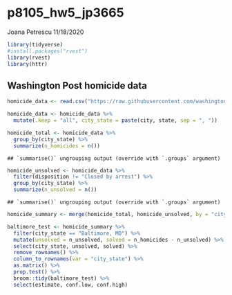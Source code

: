 p8105\_hw5\_jp3665
================
Joana Petrescu
11/18/2020

``` r
library(tidyverse)
#install.packages("rvest")
library(rvest)
library(httr)
```

## Washington Post homicide data

``` r
homicide_data <- read.csv("https://raw.githubusercontent.com/washingtonpost/data-homicides/master/homicide-data.csv")

homicide_data <- homicide_data %>%
  mutate(.keep = "all", city_state = paste(city, state, sep = ", "))

homicide_total <- homicide_data %>%
  group_by(city_state) %>%
  summarize(n_homicides = n())
```

    ## `summarise()` ungrouping output (override with `.groups` argument)

``` r
homicide_unsolved <- homicide_data %>%
  filter(disposition != "Closed by arrest") %>%
  group_by(city_state) %>%
  summarize(n_unsolved = n())
```

    ## `summarise()` ungrouping output (override with `.groups` argument)

``` r
homicide_summary <- merge(homicide_total, homicide_unsolved, by = "city_state", all = TRUE)

baltimore_test <- homicide_summary %>%
  filter(city_state == "Baltimore, MD") %>%
  mutate(unsolved = n_unsolved, solved = n_homicides - n_unsolved) %>%
  select(city_state, unsolved, solved) %>%
  remove_rownames() %>%
  column_to_rownames(var = "city_state") %>%
  as.matrix() %>%
  prop.test() %>%
  broom::tidy(baltimore_test) %>%
  select(estimate, conf.low, conf.high)
```
